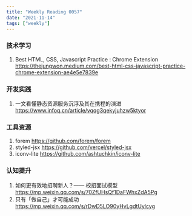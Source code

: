```yaml
---
title: "Weekly Reading 0057"
date: "2021-11-14"
tags: ["weekly"]
---
```


### 技术学习
1. Best HTML, CSS, Javascript Practice : Chrome Extension https://thejungwon.medium.com/best-html-css-javascript-practice-chrome-extension-ae4e5e7839e

### 开发实践
1. 一文看懂静态资源服务沉浮及其在携程的演进 https://www.infoq.cn/article/vqqg3qekyjuhzw5ktyor

### 工具资源
1. forem https://github.com/forem/forem
2. styled-jsx https://github.com/vercel/styled-jsx
3. iconv-lite https://github.com/ashtuchkin/iconv-lite


### 认知提升
1. 如何更有效地招聘新人？—— 校招面试模型 https://mp.weixin.qq.com/s/70ZfUHsQf1DaFWhxZdA5Pg
2. 只有「做自己」才可能成功 https://mp.weixin.qq.com/s/rDwD5LO90yHvLgdtUylcyg
